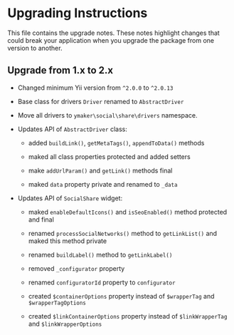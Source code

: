 Upgrading Instructions
======================

This file contains the upgrade notes. These notes highlight changes that could break your
application when you upgrade the package from one version to another.

Upgrade from 1.x to 2.x
-----------------------

* Changed minimum Yii version from `^2.0.0` to `^2.0.13`

* Base class for drivers `Driver` renamed to `AbstractDriver`

* Move all drivers to `ymaker\social\share\drivers` namespace.

* Updates API of `AbstractDriver` class:

    - added `buildLink()`, `getMetaTags()`, `appendToData()` methods
    
    - maked all class properties protected and added setters
    
    - make `addUrlParam()` and `getLink()` methods final
    
    - maked `data` property private and renamed to `_data`

* Updates API of `SocialShare` widget:

    - maked `enableDefaultIcons()` and `isSeoEnabled()` method protected and final
    
    - renamed `processSocialNetworks()` method to `getLinkList()` and maked this method private
    
    - renamed `buildLabel()` method to `getLinkLabel()`
    
    - removed `_configurator` property
    
    - renamed `configuratorId` property to `configurator`
    
    - created `$containerOptions` property instead of `$wrapperTag` and `$wrapperTagOptions`
    
    - created `$linkContainerOptions` property instead of `$linkWrapperTag` and `$linkWrapperOptions`